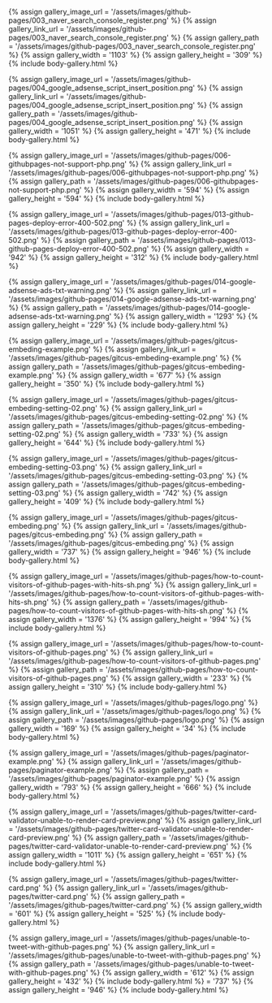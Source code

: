 
{% assign gallery_image_url = '/assets/images/github-pages/003_naver_search_console_register.png' %}
{% assign gallery_link_url = '/assets/images/github-pages/003_naver_search_console_register.png' %}
{% assign gallery_path = '/assets/images/github-pages/003_naver_search_console_register.png' %}
{% assign gallery_width = '1103'  %}
{% assign gallery_height = '309'  %}
{% include body-gallery.html %}

{% assign gallery_image_url = '/assets/images/github-pages/004_google_adsense_script_insert_position.png' %}
{% assign gallery_link_url = '/assets/images/github-pages/004_google_adsense_script_insert_position.png' %}
{% assign gallery_path = '/assets/images/github-pages/004_google_adsense_script_insert_position.png' %}
{% assign gallery_width = '1051'  %}
{% assign gallery_height = '471'  %}
{% include body-gallery.html %}

{% assign gallery_image_url = '/assets/images/github-pages/006-githubpages-not-support-php.png' %}
{% assign gallery_link_url = '/assets/images/github-pages/006-githubpages-not-support-php.png' %}
{% assign gallery_path = '/assets/images/github-pages/006-githubpages-not-support-php.png' %}
{% assign gallery_width = '594'  %}
{% assign gallery_height = '594'  %}
{% include body-gallery.html %}

{% assign gallery_image_url = '/assets/images/github-pages/013-github-pages-deploy-error-400-502.png' %}
{% assign gallery_link_url = '/assets/images/github-pages/013-github-pages-deploy-error-400-502.png' %}
{% assign gallery_path = '/assets/images/github-pages/013-github-pages-deploy-error-400-502.png' %}
{% assign gallery_width = '942'  %}
{% assign gallery_height = '312'  %}
{% include body-gallery.html %}

{% assign gallery_image_url = '/assets/images/github-pages/014-google-adsense-ads-txt-warning.png' %}
{% assign gallery_link_url = '/assets/images/github-pages/014-google-adsense-ads-txt-warning.png' %}
{% assign gallery_path = '/assets/images/github-pages/014-google-adsense-ads-txt-warning.png' %}
{% assign gallery_width = '1293'  %}
{% assign gallery_height = '229'  %}
{% include body-gallery.html %}

{% assign gallery_image_url = '/assets/images/github-pages/gitcus-embeding-example.png' %}
{% assign gallery_link_url = '/assets/images/github-pages/gitcus-embeding-example.png' %}
{% assign gallery_path = '/assets/images/github-pages/gitcus-embeding-example.png' %}
{% assign gallery_width = '677'  %}
{% assign gallery_height = '350'  %}
{% include body-gallery.html %}

{% assign gallery_image_url = '/assets/images/github-pages/gitcus-embeding-setting-02.png' %}
{% assign gallery_link_url = '/assets/images/github-pages/gitcus-embeding-setting-02.png' %}
{% assign gallery_path = '/assets/images/github-pages/gitcus-embeding-setting-02.png' %}
{% assign gallery_width = '733'  %}
{% assign gallery_height = '644'  %}
{% include body-gallery.html %}

{% assign gallery_image_url = '/assets/images/github-pages/gitcus-embeding-setting-03.png' %}
{% assign gallery_link_url = '/assets/images/github-pages/gitcus-embeding-setting-03.png' %}
{% assign gallery_path = '/assets/images/github-pages/gitcus-embeding-setting-03.png' %}
{% assign gallery_width = '742'  %}
{% assign gallery_height = '409'  %}
{% include body-gallery.html %}

{% assign gallery_image_url = '/assets/images/github-pages/gitcus-embeding.png' %}
{% assign gallery_link_url = '/assets/images/github-pages/gitcus-embeding.png' %}
{% assign gallery_path = '/assets/images/github-pages/gitcus-embeding.png' %}
{% assign gallery_width = '737'  %}
{% assign gallery_height = '946'  %}
{% include body-gallery.html %}

{% assign gallery_image_url = '/assets/images/github-pages/how-to-count-visitors-of-github-pages-with-hits-sh.png' %}
{% assign gallery_link_url = '/assets/images/github-pages/how-to-count-visitors-of-github-pages-with-hits-sh.png' %}
{% assign gallery_path = '/assets/images/github-pages/how-to-count-visitors-of-github-pages-with-hits-sh.png' %}
{% assign gallery_width = '1376'  %}
{% assign gallery_height = '994'  %}
{% include body-gallery.html %}

{% assign gallery_image_url = '/assets/images/github-pages/how-to-count-visitors-of-github-pages.png' %}
{% assign gallery_link_url = '/assets/images/github-pages/how-to-count-visitors-of-github-pages.png' %}
{% assign gallery_path = '/assets/images/github-pages/how-to-count-visitors-of-github-pages.png' %}
{% assign gallery_width = '233'  %}
{% assign gallery_height = '310'  %}
{% include body-gallery.html %}

{% assign gallery_image_url = '/assets/images/github-pages/logo.png' %}
{% assign gallery_link_url = '/assets/images/github-pages/logo.png' %}
{% assign gallery_path = '/assets/images/github-pages/logo.png' %}
{% assign gallery_width = '169'  %}
{% assign gallery_height = '34'  %}
{% include body-gallery.html %}

{% assign gallery_image_url = '/assets/images/github-pages/paginator-example.png' %}
{% assign gallery_link_url = '/assets/images/github-pages/paginator-example.png' %}
{% assign gallery_path = '/assets/images/github-pages/paginator-example.png' %}
{% assign gallery_width = '793'  %}
{% assign gallery_height = '666'  %}
{% include body-gallery.html %}

{% assign gallery_image_url = '/assets/images/github-pages/twitter-card-validator-unable-to-render-card-preview.png' %}
{% assign gallery_link_url = '/assets/images/github-pages/twitter-card-validator-unable-to-render-card-preview.png' %}
{% assign gallery_path = '/assets/images/github-pages/twitter-card-validator-unable-to-render-card-preview.png' %}
{% assign gallery_width = '1011'  %}
{% assign gallery_height = '651'  %}
{% include body-gallery.html %}

{% assign gallery_image_url = '/assets/images/github-pages/twitter-card.png' %}
{% assign gallery_link_url = '/assets/images/github-pages/twitter-card.png' %}
{% assign gallery_path = '/assets/images/github-pages/twitter-card.png' %}
{% assign gallery_width = '601'  %}
{% assign gallery_height = '525'  %}
{% include body-gallery.html %}

{% assign gallery_image_url = '/assets/images/github-pages/unable-to-tweet-with-github-pages.png' %}
{% assign gallery_link_url = '/assets/images/github-pages/unable-to-tweet-with-github-pages.png' %}
{% assign gallery_path = '/assets/images/github-pages/unable-to-tweet-with-github-pages.png' %}
{% assign gallery_width = '612'  %}
{% assign gallery_height = '432'  %}
{% include body-gallery.html %}
 = '737'  %}
{% assign gallery_height = '946'  %}
{% include body-gallery.html %}
